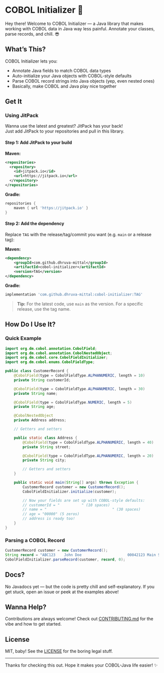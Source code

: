 # COBOL Initializer 🚀

Hey there! Welcome to COBOL Initializer — a Java library that makes working with COBOL data in Java way less painful. Annotate your classes, parse records, and chill. 😎

## What’s This?

COBOL Initializer lets you:

- Annotate Java fields to match COBOL data types
- Auto-initialize your Java objects with COBOL-style defaults
- Parse COBOL record strings into Java objects (yep, even nested ones)
- Basically, make COBOL and Java play nice together

## Get It

### Using JitPack

Wanna use the latest and greatest? JitPack has your back!  
Just add JitPack to your repositories and pull in this library.

#### Step 1: Add JitPack to your build

**Maven:**

```xml
<repositories>
  <repository>
    <id>jitpack.io</id>
    <url>https://jitpack.io</url>
  </repository>
</repositories>
```

**Gradle:**

```groovy
repositories {
    maven { url 'https://jitpack.io' }
}
```

#### Step 2: Add the dependency

Replace `TAG` with the release/tag/commit you want (e.g. `main` or a release tag):

**Maven:**

```xml
<dependency>
    <groupId>com.github.dhruva-mittal</groupId>
    <artifactId>cobol-initializer</artifactId>
    <version>TAG</version>
</dependency>
```

**Gradle:**

```groovy
implementation 'com.github.dhruva-mittal:cobol-initializer:TAG'
```

> **Tip:** For the latest code, use `main` as the version. For a specific release, use the tag name.

## How Do I Use It?

### Quick Example

```java
import org.dm.cobol.annotation.CobolField;
import org.dm.cobol.annotation.CobolNestedObject;
import org.dm.cobol.core.CobolFieldInitializer;
import org.dm.cobol.enums.CobolFieldType;

public class CustomerRecord {
    @CobolField(type = CobolFieldType.ALPHANUMERIC, length = 10)
    private String customerId;

    @CobolField(type = CobolFieldType.ALPHANUMERIC, length = 30)
    private String name;

    @CobolField(type = CobolFieldType.NUMERIC, length = 5)
    private String age;

    @CobolNestedObject
    private Address address;

    // Getters and setters

    public static class Address {
        @CobolField(type = CobolFieldType.ALPHANUMERIC, length = 40)
        private String street;

        @CobolField(type = CobolFieldType.ALPHANUMERIC, length = 20)
        private String city;

        // Getters and setters
    }

    public static void main(String[] args) throws Exception {
        CustomerRecord customer = new CustomerRecord();
        CobolFieldInitializer.initialize(customer);

        // Now your fields are set up with COBOL-style defaults:
        // customerId = "          " (10 spaces)
        // name = "                              " (30 spaces)
        // age = "00000" (5 zeros)
        // address is ready too!
    }
}
```

### Parsing a COBOL Record

```java
CustomerRecord customer = new CustomerRecord();
String record = "ABC123    John Doe                     00042123 Main St                             New York            ";
CobolFieldInitializer.parseRecord(customer, record, 0);
```

## Docs?

No Javadocs yet — but the code is pretty chill and self-explanatory. If you get stuck, open an issue or peek at the examples above!

## Wanna Help?

Contributions are always welcome! Check out [CONTRIBUTING.md](CONTRIBUTING.md) for the vibe and how to get started.

## License

MIT, baby! See the [LICENSE](LICENSE) for the boring legal stuff.

---

Thanks for checking this out. Hope it makes your COBOL-Java life easier! ✨